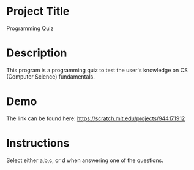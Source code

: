 # Project Title
Programming Quiz
# Description
This program is a programming quiz to test the user's knowledge on CS (Computer Science) fundamentals.
# Demo
The link can be found here: https://scratch.mit.edu/projects/944171912
# Instructions
Select either a,b,c, or d when answering one of the questions.
